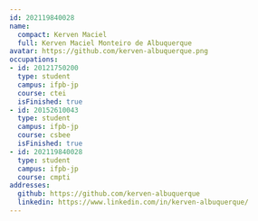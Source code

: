 ```yaml
---
id: 202119840028
name:
  compact: Kerven Maciel
  full: Kerven Maciel Monteiro de Albuquerque
avatar: https://github.com/kerven-albuquerque.png
occupations:
- id: 20121750200
  type: student
  campus: ifpb-jp
  course: ctei
  isFinished: true
- id: 20152610043
  type: student
  campus: ifpb-jp
  course: csbee
  isFinished: true
- id: 202119840028
  type: student
  campus: ifpb-jp
  course: cmpti
addresses:
  github: https://github.com/kerven-albuquerque
  linkedin: https://www.linkedin.com/in/kerven-albuquerque/
---
```

